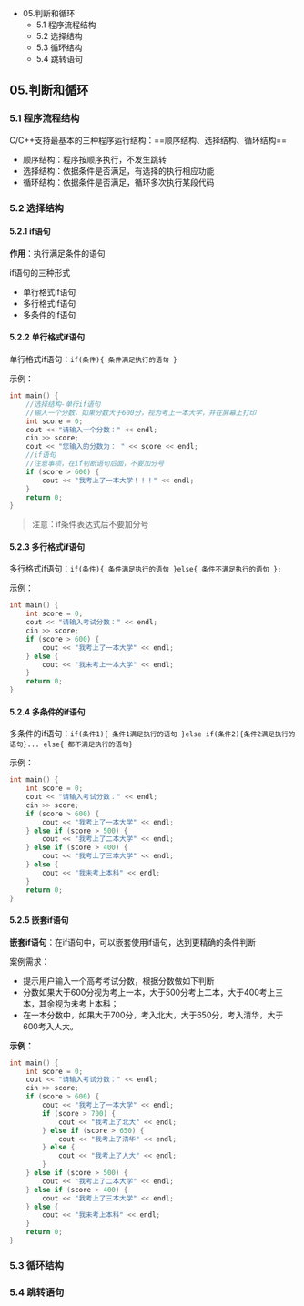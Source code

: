 

- 05.判断和循环
  - 5.1 程序流程结构
  - 5.2 选择结构
  - 5.3 循环结构
  - 5.4 跳转语句



## 05.判断和循环
### 5.1 程序流程结构

C/C++支持最基本的三种程序运行结构：==顺序结构、选择结构、循环结构==

* 顺序结构：程序按顺序执行，不发生跳转
* 选择结构：依据条件是否满足，有选择的执行相应功能
* 循环结构：依据条件是否满足，循环多次执行某段代码

### 5.2 选择结构

#### 5.2.1 if语句

**作用**：执行满足条件的语句

if语句的三种形式

* 单行格式if语句
* 多行格式if语句
* 多条件的if语句

#### 5.2.2 单行格式if语句

单行格式if语句：`if(条件){ 条件满足执行的语句 }`

示例：

```cpp
int main() {
    //选择结构-单行if语句
    //输入一个分数，如果分数大于600分，视为考上一本大学，并在屏幕上打印
    int score = 0;
    cout << "请输入一个分数：" << endl;
    cin >> score;
    cout << "您输入的分数为： " << score << endl;
    //if语句
    //注意事项，在if判断语句后面，不要加分号
    if (score > 600) {
        cout << "我考上了一本大学！！！" << endl;
    }
    return 0;
}
```

> 注意：if条件表达式后不要加分号

#### 5.2.3 多行格式if语句

多行格式if语句：`if(条件){ 条件满足执行的语句 }else{ 条件不满足执行的语句 };`

示例：

```cpp
int main() {
    int score = 0;
    cout << "请输入考试分数：" << endl;
    cin >> score;
    if (score > 600) {
        cout << "我考上了一本大学" << endl;
    } else {
        cout << "我未考上一本大学" << endl;
    }
    return 0;
}
```

#### 5.2.4 多条件的if语句

多条件的if语句：`if(条件1){ 条件1满足执行的语句 }else if(条件2){条件2满足执行的语句}... else{ 都不满足执行的语句}`

示例：

```cpp
int main() {
    int score = 0;
    cout << "请输入考试分数：" << endl;
    cin >> score;
    if (score > 600) {
        cout << "我考上了一本大学" << endl;
    } else if (score > 500) {
        cout << "我考上了二本大学" << endl;
    } else if (score > 400) {
        cout << "我考上了三本大学" << endl;
    } else {
        cout << "我未考上本科" << endl;
    }
    return 0;
}
```

#### 5.2.5 嵌套if语句

**嵌套if语句**：在if语句中，可以嵌套使用if语句，达到更精确的条件判断

案例需求：

* 提示用户输入一个高考考试分数，根据分数做如下判断
* 分数如果大于600分视为考上一本，大于500分考上二本，大于400考上三本，其余视为未考上本科；
* 在一本分数中，如果大于700分，考入北大，大于650分，考入清华，大于600考入人大。

**示例：**

```cpp
int main() {
    int score = 0;
    cout << "请输入考试分数：" << endl;
    cin >> score;
    if (score > 600) {
        cout << "我考上了一本大学" << endl;
        if (score > 700) {
            cout << "我考上了北大" << endl;
        } else if (score > 650) {
            cout << "我考上了清华" << endl;
        } else {
            cout << "我考上了人大" << endl;
        }
    } else if (score > 500) {
        cout << "我考上了二本大学" << endl;
    } else if (score > 400) {
        cout << "我考上了三本大学" << endl;
    } else {
        cout << "我未考上本科" << endl;
    }
    return 0;
}
```














### 5.3 循环结构
### 5.4 跳转语句

















